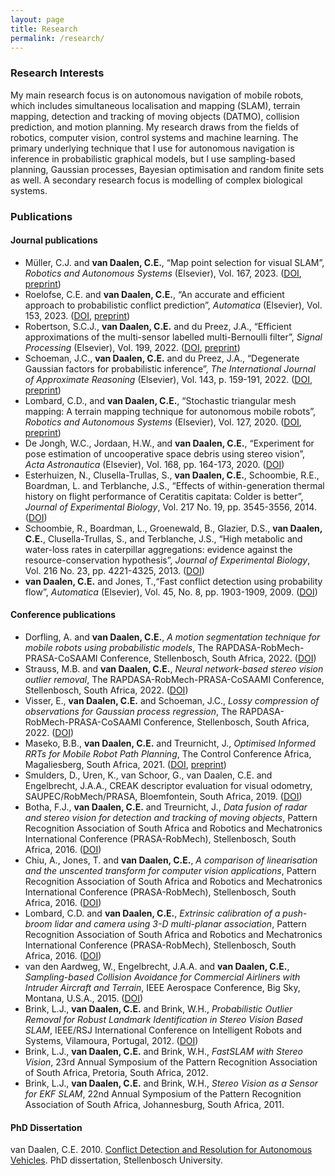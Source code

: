 ```yaml
---
layout: page
title: Research
permalink: /research/
---
```


### Research Interests
My main research focus is on autonomous navigation of mobile robots, which includes simultaneous localisation and mapping (SLAM), terrain mapping, detection and tracking of moving objects (DATMO), collision prediction, and motion planning. My research draws from the fields of robotics, computer vision, control systems and machine learning. The primary underlying technique that I use for autonomous navigation is inference in probabilistic graphical models, but I use sampling-based planning, Gaussian processes, Bayesian optimisation and random finite sets as well. A secondary research focus is modelling of complex biological systems.

### Publications
#### Journal publications
- Müller, C.J. and **van Daalen, C.E.**, “Map point selection for visual SLAM”, *Robotics and Autonomous Systems* (Elsevier), Vol. 167, 2023. ([DOI](https://doi.org/10.1016/j.robot.2023.104485), [preprint](https://arxiv.org/pdf/2306.12901.pdf))
- Roelofse, C.E. and **van Daalen, C.E.**, “An accurate and efficient approach to probabilistic conflict prediction”, *Automatica* (Elsevier), Vol. 153, 2023. ([DOI](https://doi.org/10.1016/j.automatica.2023.111021), [preprint](https://arxiv.org/pdf/2302.13413.pdf))
- Robertson, S.C.J., **van Daalen, C.E.** and du Preez, J.A., “Efficient approximations of the multi-sensor labelled multi-Bernoulli filter”, *Signal Processing* (Elsevier), Vol. 199, 2022. ([DOI](https://doi.org/10.1016/j.sigpro.2022.108633), [preprint](https://arxiv.org/pdf/2103.10396))
- Schoeman, J.C., **van Daalen, C.E.** and du Preez, J.A., “Degenerate Gaussian factors for probabilistic inference”, *The International Journal of Approximate Reasoning* (Elsevier), Vol. 143, p. 159-191, 2022. ([DOI](https://doi.org/10.1016/j.ijar.2022.01.008), [preprint](https://arxiv.org/pdf/2104.15010))
- Lombard, C.D., and **van Daalen, C.E.**, “Stochastic triangular mesh mapping: A terrain mapping technique for autonomous mobile robots”, *Robotics and Autonomous Systems* (Elsevier), Vol. 127, 2020. ([DOI](https://doi.org/10.1016/j.robot.2020.103449), [preprint](https://arxiv.org/pdf/1910.03644))
- De Jongh, W.C., Jordaan, H.W., and **van Daalen, C.E.**, “Experiment for pose estimation of uncooperative space debris using stereo vision”, *Acta Astronautica* (Elsevier), Vol. 168, pp. 164-173, 2020. ([DOI](https://doi.org/10.1016/j.actaastro.2019.12.006))
- Esterhuizen, N., Clusella-Trullas, S., **van Daalen, C.E.**, Schoombie, R.E., Boardman, L. and Terblanche, J.S., “Effects of within-generation thermal history on flight performance of  Ceratitis capitata: Colder is better”, *Journal of Experimental Biology*, Vol. 217 No. 19, pp. 3545-3556, 2014. ([DOI](https://doi.org/10.1242/jeb.106526))
- Schoombie, R., Boardman, L., Groenewald, B., Glazier, D.S., **van Daalen, C.E.**, Clusella-Trullas, S., and Terblanche, J.S., “High metabolic and water-loss rates in caterpillar aggregations: evidence against the resource-conservation hypothesis”, *Journal of Experimental Biology*, Vol. 216 No. 23, pp. 4221-4325, 2013. ([DOI](https://doi.org/10.1242/jeb.095554))
- **van Daalen, C.E.** and Jones, T.,“Fast conflict detection using probability flow”, *Automatica* (Elsevier), Vol. 45, No. 8, pp. 1903-1909, 2009. ([DOI](https://doi.org/10.1016/j.automatica.2009.04.010))

#### Conference publications
- Dorfling, A. and **van Daalen, C.E.**, *A motion segmentation technique for mobile robots using probabilistic models*, The RAPDASA-RobMech-PRASA-CoSAAMI Conference, Stellenbosch, South Africa, 2022. ([DOI](https://doi.org/10.1051/matecconf/202237007004))
- Strauss, M.B. and **van Daalen, C.E.**, *Neural network-based stereo vision outlier removal*, The RAPDASA-RobMech-PRASA-CoSAAMI Conference, Stellenbosch, South Africa, 2022. ([DOI](https://doi.org/10.1051/matecconf/202237007009))
- Visser, E., **van Daalen, C.E.** and Schoeman, J.C., *Lossy compression of observations for Gaussian process regression*, The RAPDASA-RobMech-PRASA-CoSAAMI Conference, Stellenbosch, South
Africa, 2022. ([DOI](https://doi.org/10.1051/matecconf/202237007006))
- Maseko, B.B., **van Daalen, C.E.** and Treurnicht, J., *Optimised Informed RRTs for Mobile Robot Path Planning*, The Control Conference Africa, Magaliesberg, South Africa, 2021. ([DOI](https://doi.org/10.1016/j.ifacol.2021.12.027), [preprint](https://arxiv.org/abs/2108.08051))
- Smulders, D., Uren, K., van Schoor, G., van Daalen, C.E. and Engelbrecht, J.A.A., CREAK
descriptor evaluation for visual odometry, SAUPEC/RobMech/PRASA, Bloemfontein, South Africa, 2019. ([DOI](https://doi.org/10.1109/RoboMech.2019.8704807))
- Botha, F.J., **van Daalen, C.E.** and Treurnicht, J., *Data fusion of radar and stereo vision for detection and tracking of moving objects*, Pattern Recognition Association of South Africa and Robotics and Mechatronics International Conference (PRASA-RobMech), Stellenbosch, South Africa, 2016. ([DOI](https://doi.org/10.1109/RoboMech.2016.7813156))
- Chiu, A., Jones, T. and **van Daalen, C.E.**, *A comparison of linearisation and the unscented transform for computer vision applications*, Pattern Recognition Association of South Africa and Robotics and Mechatronics International Conference (PRASA-RobMech), Stellenbosch, South Africa, 2016. ([DOI](https://doi.org/10.1109/RoboMech.2016.7813159))
- Lombard, C.D. and **van Daalen, C.E.**, *Extrinsic calibration of a push-broom lidar and camera using 3-D multi-planar association*, Pattern Recognition Association of South Africa and Robotics and Mechatronics International Conference (PRASA-RobMech), Stellenbosch, South Africa, 2016. ([DOI](https://doi.org/10.1109/RoboMech.2016.7813180))
- van den Aardweg, W., Engelbrecht, J.A.A. and **van Daalen, C.E.**, *Sampling-based Collision Avoidance for Commercial Airliners with Intruder Aircraft and Terrain*, IEEE Aerospace Conference, Big Sky, Montana, U.S.A., 2015. ([DOI](https://doi.org/10.1109/AERO.2015.7119044))
- Brink, L.J., **van Daalen, C.E.** and Brink, W.H., *Probabilistic Outlier Removal for Robust Landmark Identification in Stereo Vision Based SLAM*, IEEE/RSJ International Conference on Intelligent Robots and Systems, Vilamoura, Portugal, 2012. ([DOI](https://doi.org/10.1109/IROS.2012.6385622))
- Brink, L.J., **van Daalen, C.E.** and Brink, W.H., *FastSLAM with Stereo Vision*, 23rd Annual Symposium of the Pattern Recognition Association of South Africa, Pretoria, South Africa, 2012.
- Brink, L.J., **van Daalen, C.E.** and Brink, W.H., *Stereo Vision as a Sensor for EKF SLAM*, 22nd Annual Symposium of the Pattern Recognition Association of South Africa, Johannesburg, South Africa, 2011.

#### PhD Dissertation
van Daalen, C.E. 2010. [Conflict Detection and Resolution for Autonomous Vehicles](http://hdl.handle.net/10019.1/3994). PhD dissertation, Stellenbosch University.
